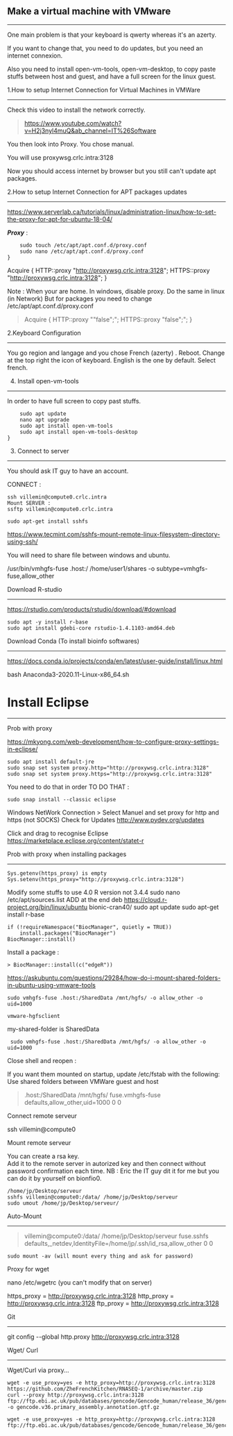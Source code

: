 ## Make a virtual machine with VMware

---

One main problem is that your keyboard is qwerty whereas it's an azerty.  

If you want to change that, you need to do updates, but you need an internet connexion.  

Also you need to install open-vm-tools, open-vm-desktop, to copy paste stuffs between host and guest, and have a full screen for the linux guest.


1.How to setup Internet Connection for Virtual Machines in VMWare

---

Check this video to install the network correctly.  

> https://www.youtube.com/watch?v=H2j3nyl4muQ&ab_channel=IT%26Software  

You then look into Proxy.
You chose manual.

You will use proxywsg.crlc.intra:3128

Now you should access internet by browser but you still can't update apt packages.

2.How to setup Internet Connection for APT packages updates

---

https://www.serverlab.ca/tutorials/linux/administration-linux/how-to-set-the-proxy-for-apt-for-ubuntu-18-04/

_**Proxy**_ :

```shell
	sudo touch /etc/apt/apt.conf.d/proxy.conf
	sudo nano /etc/apt/apt.conf.d/proxy.conf
}
```
Acquire {
HTTP::proxy "http://proxywsg.crlc.intra:3128";
HTTPS::proxy "http://proxywsg.crlc.intra:3128";
}

Note : When your are home. In windows, disable proxy. Do the same in linux (in Network)
But for packages you need to change /etc/apt/apt.conf.d/proxy.conf

>Acquire {
  HTTP::proxy ""false";";
  HTTPS::proxy "false";";
}


2.Keyboard Configuration

---

You go region and langage and you chose French (azerty) . Reboot.
Change at the top right the icon of keyboard. English is the one by default. Select french.

4. Install open-vm-tools

---

In order to have full screen to copy past stuffs.

```shell
	sudo apt update
	nano apt upgrade
	sudo apt install open-vm-tools
	sudo apt install open-vm-tools-desktop
}
```

3. Connect to server

---

You should ask IT guy to have an account.  

CONNECT :

```shell 
ssh villemin@compute0.crlc.intra
Mount SERVER :
ssftp villemin@compute0.crlc.intra

sudo apt-get install sshfs
```

https://www.tecmint.com/sshfs-mount-remote-linux-filesystem-directory-using-ssh/

You will need to share file between windows and ubuntu.

/usr/bin/vmhgfs-fuse .host:/ /home/user1/shares -o subtype=vmhgfs-fuse,allow_other	


Download R-studio

---

https://rstudio.com/products/rstudio/download/#download

```shell 
sudo apt -y install r-base
sudo apt install gdebi-core rstudio-1.4.1103-amd64.deb
```

Download Conda (To install bioinfo softwares)

---

https://docs.conda.io/projects/conda/en/latest/user-guide/install/linux.html

bash Anaconda3-2020.11-Linux-x86_64.sh

# Install Eclipse

---

Prob with proxy

https://mkyong.com/web-development/how-to-configure-proxy-settings-in-eclipse/

```shell 
sudo apt install default-jre
sudo snap set system proxy.http="http://proxywsg.crlc.intra:3128"
sudo snap set system proxy.https="http://proxywsg.crlc.intra:3128"
```
You need to do that in order TO DO THAT :
```shell 
sudo snap install --classic eclipse
```

Windows NetWork Connection > Select Manuel and set proxy for http and https (not SOCKS)
Check for  Updates
http://www.pydev.org/updates

Click and drag to recognise Eclipse
https://marketplace.eclipse.org/content/statet-r

Prob with proxy when installing packages

---

```shell 
Sys.getenv(https_proxy) is empty
Sys.setenv(https_proxy="http://proxywsg.crlc.intra:3128")
```

Modify some stuffs to use 4.0 R version not 3.4.4
sudo nano /etc/apt/sources.list
ADD at the end deb https://cloud.r-project.org/bin/linux/ubuntu bionic-cran40/
sudo apt update
sudo apt-get install r-base


```shell 
if (!requireNamespace("BiocManager", quietly = TRUE))
    install.packages("BiocManager")
BiocManager::install()
```

Install a package : 

```shell  
> BiocManager::install(c("edgeR"))
```
https://askubuntu.com/questions/29284/how-do-i-mount-shared-folders-in-ubuntu-using-vmware-tools

```shell
sudo vmhgfs-fuse .host:/SharedData /mnt/hgfs/ -o allow_other -o uid=1000

vmware-hgfsclient
```

my-shared-folder is SharedData

```shell
 sudo vmhgfs-fuse .host:/SharedData /mnt/hgfs/ -o allow_other -o uid=1000
```

Close shell and reopen :

If you want them mounted on startup, update /etc/fstab with the following:
Use shared folders between VMWare guest and host

>.host:/SharedData    /mnt/hgfs/    fuse.vmhgfs-fuse    defaults,allow_other,uid=1000     0    0

Connect remote serveur

ssh villemin@compute0 

Mount remote serveur

You can create a rsa key.  
Add it to the remote server in autorized key and then connect without password confirmation each time.
NB : Eric the IT guy dit it for me but you can do it by yourself on bionfio0.

```shell
/home/jp/Desktop/serveur
sshfs villemin@compute0:/data/ /home/jp/Desktop/serveur
sudo umout /home/jp/Desktop/serveur/
```

Auto-Mount 

---

> villemin@compute0:/data/ /home/jp/Desktop/serveur fuse.sshfs defaults,_netdev,IdentityFile=/home/jp/.ssh/id_rsa,allow_other   0   0 

```shell
sudo mount -av (will mount every thing and ask for password)
```

Proxy for wget  

nano /etc/wgetrc (you can't modify that on server)  

https_proxy = http://proxywsg.crlc.intra:3128 
http_proxy = http://proxywsg.crlc.intra:3128
ftp_proxy = http://proxywsg.crlc.intra:3128

Git

---

git config --global http.proxy http://proxywsg.crlc.intra:3128


Wget/ Curl 

---

Wget/Curl via proxy...
```shell
wget -e use_proxy=yes -e http_proxy=http://proxywsg.crlc.intra:3128 https://github.com/ZheFrenchKitchen/RNASEQ-1/archive/master.zip
curl --proxy http://proxywsg.crlc.intra:3128 ftp://ftp.ebi.ac.uk/pub/databases/gencode/Gencode_human/release_36/gencode.v36.primary_assembly.annotation.gtf.gz -o gencode.v36.primary_assembly.annotation.gtf.gz

wget -e use_proxy=yes -e http_proxy=http://proxywsg.crlc.intra:3128 ftp://ftp.ebi.ac.uk/pub/databases/gencode/Gencode_human/release_36/gencode.v36.transcripts.fa.gz
```
